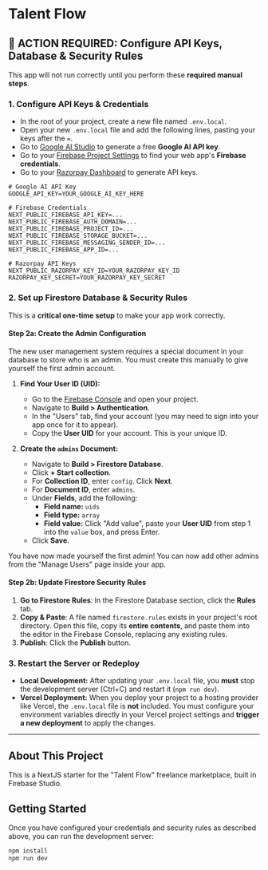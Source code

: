 # Talent Flow

## 🔴 ACTION REQUIRED: Configure API Keys, Database & Security Rules

This app will not run correctly until you perform these **required manual steps**.

### 1. Configure API Keys & Credentials

- In the root of your project, create a new file named `.env.local`.
- Open your new `.env.local` file and add the following lines, pasting your keys after the `=`.
- Go to [Google AI Studio](https://aistudio.google.com/app/apikey) to generate a free **Google AI API key**.
- Go to your [Firebase Project Settings](https://console.firebase.google.com/) to find your web app's **Firebase credentials**.
- Go to your [Razorpay Dashboard](https://dashboard.razorpay.com/app/keys) to generate API keys.

```
# Google AI API Key
GOOGLE_API_KEY=YOUR_GOOGLE_AI_KEY_HERE

# Firebase Credentials
NEXT_PUBLIC_FIREBASE_API_KEY=...
NEXT_PUBLIC_FIREBASE_AUTH_DOMAIN=...
NEXT_PUBLIC_FIREBASE_PROJECT_ID=...
NEXT_PUBLIC_FIREBASE_STORAGE_BUCKET=...
NEXT_PUBLIC_FIREBASE_MESSAGING_SENDER_ID=...
NEXT_PUBLIC_FIREBASE_APP_ID=...

# Razorpay API Keys
NEXT_PUBLIC_RAZORPAY_KEY_ID=YOUR_RAZORPAY_KEY_ID
RAZORPAY_KEY_SECRET=YOUR_RAZORPAY_KEY_SECRET
```

### 2. Set up Firestore Database & Security Rules

This is a **critical one-time setup** to make your app work correctly.

#### Step 2a: Create the Admin Configuration

The new user management system requires a special document in your database to store who is an admin. You must create this manually to give yourself the first admin account.

1.  **Find Your User ID (UID):**
    -   Go to the [Firebase Console](https://console.firebase.google.com/) and open your project.
    -   Navigate to **Build > Authentication**.
    -   In the "Users" tab, find your account (you may need to sign into your app once for it to appear).
    -   Copy the **User UID** for your account. This is your unique ID.

2.  **Create the `admins` Document:**
    -   Navigate to **Build > Firestore Database**.
    -   Click **+ Start collection**.
    -   For **Collection ID**, enter `config`. Click **Next**.
    -   For **Document ID**, enter `admins`.
    -   Under **Fields**, add the following:
        -   **Field name:** `uids`
        -   **Field type:** `array`
        -   **Field value:** Click "Add value", paste your **User UID** from step 1 into the `value` box, and press Enter.
    -   Click **Save**.

You have now made yourself the first admin! You can now add other admins from the "Manage Users" page inside your app.

#### Step 2b: Update Firestore Security Rules

1.  **Go to Firestore Rules**: In the Firestore Database section, click the **Rules** tab.
2.  **Copy & Paste**: A file named `firestore.rules` exists in your project's root directory. Open this file, copy its **entire contents**, and paste them into the editor in the Firebase Console, replacing any existing rules.
3.  **Publish**: Click the **Publish** button.

### 3. Restart the Server or Redeploy

-   **Local Development:** After updating your `.env.local` file, you **must** stop the development server (Ctrl+C) and restart it (`npm run dev`).
-   **Vercel Deployment:** When you deploy your project to a hosting provider like Vercel, the `.env.local` file is **not** included. You must configure your environment variables directly in your Vercel project settings and **trigger a new deployment** to apply the changes.

---

## About This Project

This is a NextJS starter for the "Talent Flow" freelance marketplace, built in Firebase Studio.

## Getting Started

Once you have configured your credentials and security rules as described above, you can run the development server:

```bash
npm install
npm run dev
```
